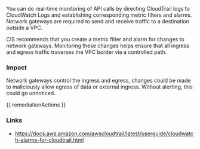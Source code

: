 
You can do real-time monitoring of API calls by directing CloudTrail logs to CloudWatch Logs and establishing corresponding metric filters and alarms.   
Network gateways are required to send and receive traffic to a destination outside a VPC.                                                              
                                                                            
CIS recommends that you create a metric filter and alarm for changes to network gateways. Monitoring these changes helps ensure that all ingress and egress traffic traverses the VPC border via a controlled path.

### Impact
Network gateways control the ingress and egress, changes could be made to maliciously allow egress of data or external ingress. Without alerting, this could go unnoticed.

<!-- DO NOT CHANGE -->
{{ remediationActions }}

### Links
- https://docs.aws.amazon.com/awscloudtrail/latest/userguide/cloudwatch-alarms-for-cloudtrail.html


